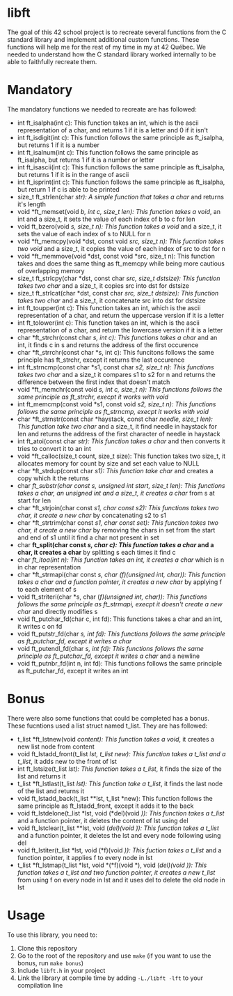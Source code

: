 # libft
The goal of this 42 school project is to recreate several functions from the C standard library and implement additional custom functions. These functions will help me for the rest of my time in my at 42 Québec. We needed to understand how the C standard library worked internally to be able to faithfully recreate them.

# Mandatory
The mandatory functions we needed to recreate are has followed:

  - int ft_isalpha(int c): This function takes an int, which is the ascii representation of a char, and returns 1 if it is a letter and 0 if it isn't
  - int ft_isdigit(int c): This function follows the same principle as ft_isalpha, but returns 1 if it is a number
  - int ft_isalnum(int c): This function follows the same principle as ft_isalpha, but returns 1 if it is a number or letter
  - int ft_isascii(int c): This function follows the same principle as ft_isalpha, but returns 1 if it is in the range of ascii
  - int ft_isprint(int c): This function follows the same principle as ft_isalpha, but return 1 if c is able to be printed
  - size_t ft_strlen(char *str): A simple function that takes a char* and returns it's length
  - void *ft_memset(void *b, int c, size_t len): This function takes a void*, an int and a size_t, it sets the value of each index of b to c for len
  - void ft_bzero(void *s, size_t n): This function takes a void* and a size_t, it sets the value of each index of s to NULL for n
  - void *ft_memcpy(void *dst, const void *src, size_t n): This fucntion takes two void* and a size_t, it copies the value of each index of src to dst for n
  - void *ft_memmove(void *dst, const void *src, size_t n): This function takes and does the same thing as ft_memcpy while being more cautious of overlapping memory
  - size_t ft_strlcpy(char *dst, const char *src, size_t dstsize): This function takes two char* and a size_t, it copies src into dst for dstsize
  - size_t ft_strlcat(char *dst, const char *src, size_t dstsize): This function takes two char* and a size_t, it concatenate src into dst for dstsize
  - int ft_toupper(int c): This function takes an int, which is the ascii representation of a char, and return the uppercase version if it is a letter
  - int ft_tolower(int c): This function takes an int, which is the ascii representation of a char, and return the lowercase version if it is a letter
  - char *ft_strchr(const char *s, int c): This functions takes a char* and an int, it finds c in s and returns the address of the first occurence
  - char *ft_strrchr(const char *s, int c): This funcitons follows the same principle has ft_strchr, except it returns the last occurence
  - int ft_strncmp(const char *s1, const char *s2, size_t n): This functions takes two char* and a size_t it compares s1 to s2 for n and returns the difference between the first index that doesn't match
  - void *ft_memchr(const void *s, int c, size_t n): This functions follows the same principle as ft_strchr, execpt it works with void*
  - int ft_memcmp(const void *s1, const void *s2, size_t n): This functions follows the same principle as ft_strncmp, execpt it works with void*
  - char *ft_strnstr(const char *haystack, const char *needle, size_t len): This function take two char* and a size_t, it find needle in haystack for len and returns the address of the first character of needle in haystack
  - int ft_atoi(const char *str): This function takes a char* and then converts it tries to convert it to an int
  - void *ft_calloc(size_t count, size_t size): This function takes two size_t, it allocates memory for count by size and set each value to NULL
  - char *ft_strdup(const char *s1): This function take char* and creates a copy which it the returns
  - char *ft_substr(char const *s, unsigned int start, size_t len): This functions takes a char*, an unsigned int and a size_t, it creates a char* from s at start for len
  - char *ft_strjoin(char const *s1, char const *s2): This functions takes two char*, it create a new char* by concatenating s2 to s1
  - char *ft_strtrim(char const *s1, char const *set): This function takes two char*, it create a new char* by removing the chars in set from the start and end of s1 until it find a char not present in set
  - char **ft_split(char const *s, char c): This function takes a char* and a char, it creates a char** by splitting s each times it find c
  - char *ft_itoa(int n): This function takes an int, it creates a char* which is n in char representation
  - char *ft_strmapi(char const *s, char (*f)(unsigned int, char)): This function takes a char* and a function pointer, it creates a new char* by applying f to each element of s
  - void ft_striteri(char *s, char (*f)(unsigned int, char)): This functions follows the same principle as ft_strmapi, execpt it doesn't create a new char* and directly modifies s
  - void ft_putchar_fd(char c, int fd): This functions takes a char and an int, it writes c on fd 
  - void ft_putstr_fd(char *s, int fd): This functions follows the same principle as ft_putchar_fd, except it writes a char*
  - void ft_putendl_fd(char *s, int fd): This functions follows the same principle as ft_putchar_fd, except it writes a char* and a newline
  - void ft_putnbr_fd(int n, int fd):  This functions follows the same principle as ft_putchar_fd, except it writes an int
  
 # Bonus
 There were also some functions that could be completed has a bonus. These fucntions used a list struct named t_list. They are has followed:
 
  - t_list *ft_lstnew(void *content): This function takes a void*, it creates a new list node from content
  - void ft_lstadd_front(t_list **lst, t_list *new): This function takes a t_list** and a t_list*, it adds new to the front of lst
  - int ft_lstsize(t_list *lst): This function takes a t_list*, it finds the size of the list and returns it
  - t_list *ft_lstlast(t_list *lst): This function take a t_list*, it finds the last node of the list and returns it
  - void ft_lstadd_back(t_list **lst, t_list *new): This function follows the same principle as ft_lstadd_front, except it adds it to the back
  - void ft_lstdelone(t_list *lst, void (*del)(void *)): This function takes a t_list* and a function pointer, it deletes the content of lst using del
  - void ft_lstclear(t_list **lst, void (*del)(void *)): This function takes a t_list** and a function pointer, it deletes the lst and every node following using del
  - void ft_lstiter(t_list *lst, void (*f)(void *)): This fuction takes a t_list* and a function pointer, it applies f to every node in lst
  - t_list *ft_lstmap(t_list *lst, void *(*f)(void *), void (*del)(void *)): This function takes a t_list* and two function pointer, it creates a new t_list* from using f on every node in lst and it uses del to delete the old node in lst
  
  
  # Usage
  To use this library, you need to:
  1. Clone this repository
  2. Go to the root of the repository and use `make` (if you want to use the bonus, run `make bonus`)
  3. Include `libft.h` in your project
  4. Link the library at compile time by adding `-L./libft -lft` to your compilation line
